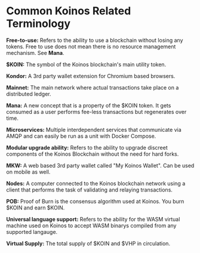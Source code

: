 # Common Koinos Related Terminology


__Free-to-use:__ Refers to the ability to use a blockchain without losing any tokens. Free to use does not mean there is no resource management mechanism. See __Mana__.

__$KOIN:__ The symbol of the Koinos blockchain's main utility token.    

__Kondor:__ A 3rd party wallet extension for Chromium based browsers.

__Mainnet:__ The main network where actual transactions take place on a distributed ledger.

__Mana:__ A new concept that is a property of the $KOIN token. It gets consumed as a user performs fee-less transactions but regenerates over time.

__Microservices:__ Multiple interdependent services that communicate via AMQP and can easily be run as a unit with Docker Compose.    

__Modular upgrade ability:__ Refers to the ability to upgrade discreet components of the Koinos Blockchain without the need for hard forks.

__MKW:__ A web based 3rd party wallet called "My Koinos Wallet". Can be used on mobile as well.

__Nodes:__ A computer connected to the Koinos blockchain network using a client that performs the task of validating and relaying transactions.

__POB:__ Proof of Burn is the consensus algorithm used at Koinos. You burn $KOIN and earn $KOIN.

__Universal language support:__ Refers to the ability for the WASM virtual machine used on Koinos to accept WASM binarys compiled from any supported langauge.

__Virtual Supply:__ The total supply of $KOIN and $VHP in circulation.

